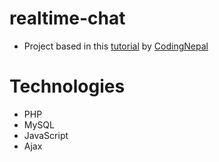 # realtime-chat

* Project based in this [tutorial](https://www.youtube.com/watch?v=VnvzxGWiK54&t=6881s&ab_channel=CodingNepal) by [CodingNepal](https://www.youtube.com/channel/UCk7xIEmd3MeyhIu2StLX5yA)

# Technologies
- PHP
- MySQL
- JavaScript
- Ajax
